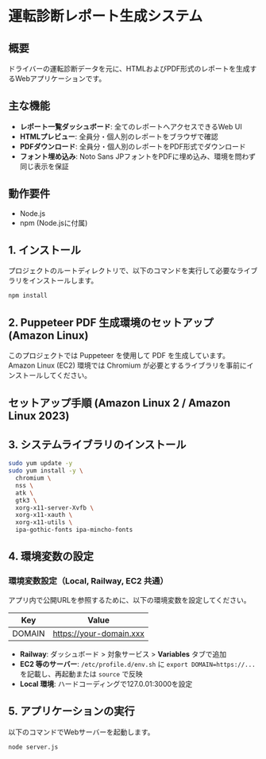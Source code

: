 # 運転診断レポート生成システム

## 概要

ドライバーの運転診断データを元に、HTMLおよびPDF形式のレポートを生成するWebアプリケーションです。

## 主な機能

-   **レポート一覧ダッシュボード**: 全てのレポートへアクセスできるWeb UI
-   **HTMLプレビュー**: 全員分・個人別のレポートをブラウザで確認
-   **PDFダウンロード**: 全員分・個人別のレポートをPDF形式でダウンロード
-   **フォント埋め込み**: Noto Sans JPフォントをPDFに埋め込み、環境を問わず同じ表示を保証

## 動作要件

-   Node.js
-   npm (Node.jsに付属)

## 1. インストール

プロジェクトのルートディレクトリで、以下のコマンドを実行して必要なライブラリをインストールします。

```bash
npm install
```

## 2. Puppeteer PDF 生成環境のセットアップ (Amazon Linux)

このプロジェクトでは Puppeteer を使用して PDF を生成しています。  
Amazon Linux (EC2) 環境では Chromium が必要とするライブラリを事前にインストールしてください。  

## セットアップ手順 (Amazon Linux 2 / Amazon Linux 2023)

## 3. システムライブラリのインストール
```bash
sudo yum update -y
sudo yum install -y \
  chromium \
  nss \
  atk \
  gtk3 \
  xorg-x11-server-Xvfb \
  xorg-x11-xauth \
  xorg-x11-utils \
  ipa-gothic-fonts ipa-mincho-fonts
```

## 4. 環境変数の設定

### 環境変数設定（Local, Railway, EC2 共通）

アプリ内で公開URLを参照するために、以下の環境変数を設定してください。

| Key    | Value                                    |
|--------|-------------------------------------------|
| DOMAIN | https://your-domain.xxx                   |

- **Railway**: ダッシュボード > 対象サービス > **Variables** タブで追加
- **EC2 等のサーバー**: `/etc/profile.d/env.sh` に `export DOMAIN=https://...` を記載し、再起動または `source` で反映
- **Local 環境**: ハードコーディングで127.0.01:3000を設定


## 5. アプリケーションの実行

以下のコマンドでWebサーバーを起動します。

```bash
node server.js
```
